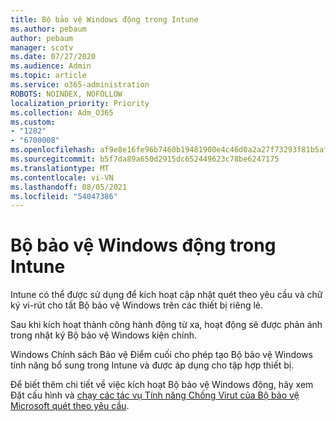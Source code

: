 ```yaml
---
title: Bộ bảo vệ Windows động trong Intune
ms.author: pebaum
author: pebaum
manager: scotv
ms.date: 07/27/2020
ms.audience: Admin
ms.topic: article
ms.service: o365-administration
ROBOTS: NOINDEX, NOFOLLOW
localization_priority: Priority
ms.collection: Adm_O365
ms.custom:
- "1282"
- "6700008"
ms.openlocfilehash: af9e8e16fe96b7460b19481900e4c46d0a2a27f73293f81b5af86131af40287a
ms.sourcegitcommit: b5f7da89a650d2915dc652449623c78be6247175
ms.translationtype: MT
ms.contentlocale: vi-VN
ms.lasthandoff: 08/05/2021
ms.locfileid: "54047386"
---
```

# <a name="windows-defender-actions-in-intune"></a>Bộ bảo vệ Windows động trong Intune

Intune có thể được sử dụng để kích hoạt cập nhật quét theo yêu cầu và chữ ký vi-rút cho tất Bộ bảo vệ Windows trên các thiết bị riêng lẻ.

Sau khi kích hoạt thành công hành động từ xa, hoạt động sẽ được phản ánh trong nhật ký Bộ bảo vệ Windows kiện chính.

Windows Chính sách Bảo vệ Điểm cuối cho phép tạo Bộ bảo vệ Windows tính năng bổ sung trong Intune và được áp dụng cho tập hợp thiết bị.

Để biết thêm chi tiết về việc kích hoạt Bộ bảo vệ Windows động, hãy xem Đặt cấu hình và [chạy các tác vụ Tính năng Chống Virut của Bộ bảo vệ Microsoft quét theo yêu cầu](https://docs.microsoft.com/windows/security/threat-protection/windows-defender-antivirus/run-scan-windows-defender-antivirus).